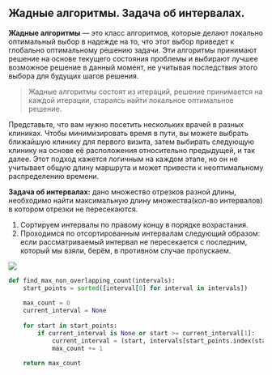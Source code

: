 ## Жадные алгоритмы. Задача об интервалах.

**Жадные алгоритмы** — это класс алгоритмов, которые делают локально оптимальный выбор в надежде на то, что этот выбор приведет к глобально оптимальному решению задачи. Эти алгоритмы принимают решение на основе текущего состояния проблемы и выбирают лучшее возможное решение в данный момент, не учитывая последствия этого выбора для будущих шагов решения.

> Жадные алгоритмы состоят из итераций, решение принимается на каждой итерации, стараясь найти локальное оптимальное решение.

Представьте, что вам нужно посетить нескольких врачей в разных клиниках. Чтобы минимизировать время в пути, вы можете выбрать ближайшую клинику для первого визита, затем выбирать следующую клинику на основе её расположения относительно предыдущей, и так далее. Этот подход кажется логичным на каждом этапе, но он не учитывает общую длину маршрута и может привести к неоптимальному распределению времени.


**Задача об интервалах:** дано множество отрезков разной длины, необходимо найти максимальную длину множества(кол-во интервалов) в котором отрезки не пересекаются.
1) Сортируем интервалы по правому концу в порядке возрастания.
2) Проходимся по отсортированным интервалам следующий образом: если рассматриваемый интервал не пересекается с последним, который мы взяли, берём, в противном случае пропускаем.

![](https://lh7-us.googleusercontent.com/docsz/AD_4nXe8Q8wMdwag2AziCXXWlQWRcol8-h_n_m6GcBD3Mj8-gPJgiAzL_LEtPjy5YWLP3ap5J3TZqrx6DXFJQc6c4Og1ORBSoY6qMu3VLz2Qq6GlEBZxrIAH1UVhbTjeQkgC3n9BznGPGmpiNvrpANy7KZ355dTJ?key=9gziK4gT-jwK64_BpOeehQ)

```python
def find_max_non_overlapping_count(intervals):
    start_points = sorted([interval[0] for interval in intervals])
    
    max_count = 0
    current_interval = None
    
    for start in start_points:
        if current_interval is None or start >= current_interval[1]:
            current_interval = (start, intervals[start_points.index(start)][1])
            max_count += 1
            
    return max_count
```